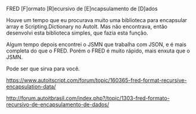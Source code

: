 FRED
[F]ormato [R]ecursivo de [E]ncapsulamento de [D]ados

Houve um tempo que eu procurava muito uma biblioteca para encapsular array e Scripting.Dictionary no AutoIt.
Mas não encontrava, então desenvolvi esta biblioteca simples, que fazia esta função.

Algum tempo depois encontrei o JSMN que trabalha com JSON, e é mais completa do que o FRED.
Porém o FRED é muito rápido, mais enxuta que o JSMN.

Pode ser que sirva para você.

https://www.autoitscript.com/forum/topic/160365-fred-format-recursive-encapsulation-data/

http://forum.autoitbrasil.com/index.php?/topic/1303-fred-formato-recursivo-de-encapsulamento-de-dados/
